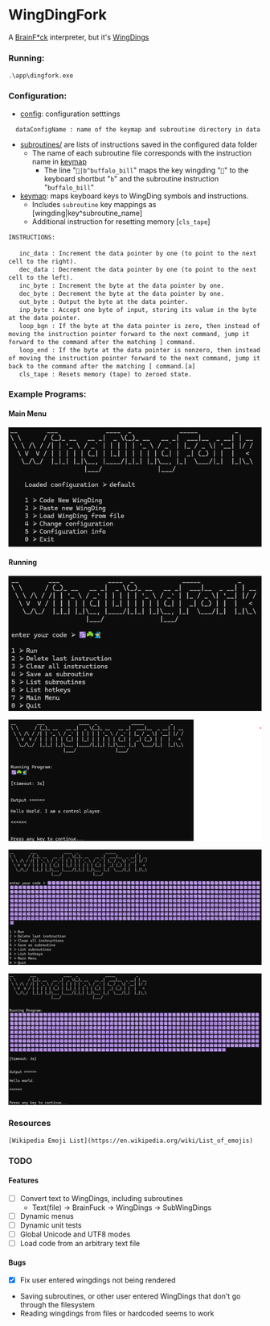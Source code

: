 # WingDingFork
A [BrainF*ck](https://en.wikipedia.org/wiki/Brainfuck) interpreter, but it's [WingDings](https://en.wikipedia.org/wiki/Wingdings)

### Running:
```
.\app\dingfork.exe
```
### Configuration:
* [config](./dingfork/data/config.yml): configuration setttings
```
  dataConfigName : name of the keymap and subroutine directory in data
```
* [subroutines/](./dingfork/data/default/subroutines/) are lists of instructions saved in the configured data folder
  * The name of each subroutine file corresponds with the instruction name in [keymap](./dingfork/data/default/keymap)
    * The line "`🐻|b^buffalo_bill`" maps the key wingding "`🐻`" to the keyboard shortbut "`b`" and the subroutine instruction "`buffalo_bill`"
* [keymap](./dingfork/data/default/keymap): maps keyboard keys to WingDing symbols and instructions.
   * Includes `subroutine` key mappings as [wingding|key^subroutine_name] 
   * Additional instruction for resetting memory [`cls_tape`]
```
INSTRUCTIONS:
   
   inc_data : Increment the data pointer by one (to point to the next cell to the right).
   dec_data : Decrement the data pointer by one (to point to the next cell to the left).
   inc_byte : Increment the byte at the data pointer by one.
   dec_byte : Decrement the byte at the data pointer by one.
   out_byte : Output the byte at the data pointer.
   inp_byte : Accept one byte of input, storing its value in the byte at the data pointer.
   loop_bgn : If the byte at the data pointer is zero, then instead of moving the instruction pointer forward to the next command, jump it forward to the command after the matching ] command.
   loop_end : If the byte at the data pointer is nonzero, then instead of moving the instruction pointer forward to the next command, jump it back to the command after the matching [ command.[a]
   cls_tape : Resets memory (tape) to zeroed state.

```

### Example Programs:

#### Main Menu
![Example2](./ref/main_menu.png)

#### Running
![Example1](./ref/code.png)

![Example1](./ref/output1.png)

![Example1](./ref/code2.png)

![Example1](./ref/output2.png)



### Resources
```
[Wikipedia Emoji List](https://en.wikipedia.org/wiki/List_of_emojis)

```
### TODO
#### Features
- [ ] Convert text to WingDings, including subroutines
  - Text(file) -> BrainFuck -> WingDings -> SubWingDings
- [ ] Dynamic menus
- [ ] Dynamic unit tests
- [ ] Global Unicode and UTF8 modes
- [ ] Load code from an arbitrary text file
#### Bugs
- [x] Fix user entered wingdings not being rendered
 - Saving subroutines, or other user entered WingDings that don't go through the filesystem
 - Reading wingdings from files or hardcoded seems to work 

